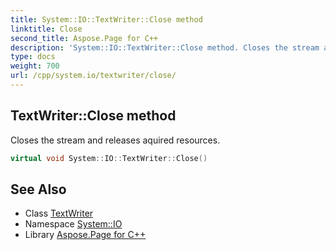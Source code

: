```yaml
---
title: System::IO::TextWriter::Close method
linktitle: Close
second_title: Aspose.Page for C++
description: 'System::IO::TextWriter::Close method. Closes the stream and releases aquired resources in C++.'
type: docs
weight: 700
url: /cpp/system.io/textwriter/close/
---
```

## TextWriter::Close method


Closes the stream and releases aquired resources.

```cpp
virtual void System::IO::TextWriter::Close()
```

## See Also

* Class [TextWriter](../)
* Namespace [System::IO](../../)
* Library [Aspose.Page for C++](../../../)
